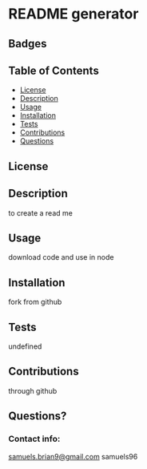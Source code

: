 # README generator
  ## Badges
  

  ## Table of Contents
  * [License](#license)
  * [Description](#description)
  * [Usage](#usage)
  * [Installation](#installation)
  * [Tests](#tests)
  * [Contributions](#contributions)
  * [Questions](#questions)

  ## License 
  
  

  ## Description
  to create a read me

  ## Usage
  download code and use in node

  ## Installation
  fork from github

  ## Tests
  undefined
  
  ## Contributions
  through github
  
  ## Questions?
  
  ### Contact info:
  samuels.brian9@gmail.com
  samuels96
